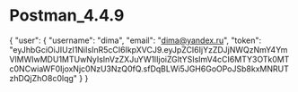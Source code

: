# Postman_4.4.9

{
    "user": {
        "username": "dima",
        "email": "dima@yandex.ru",
        "token": "eyJhbGciOiJIUzI1NiIsInR5cCI6IkpXVCJ9.eyJpZCI6IjYzZDJjNWQzNmY4YmVlMWIwMDU1MTUwNyIsInVzZXJuYW1lIjoiZGltYSIsImV4cCI6MTY3OTk0MTc0NCwiaWF0IjoxNjc0NzU3NzQ0fQ.sfDqBLWi5JGH6GoOPoJSb8kxMNRUTzhDQjZhO8c0lqg"
    }
}
